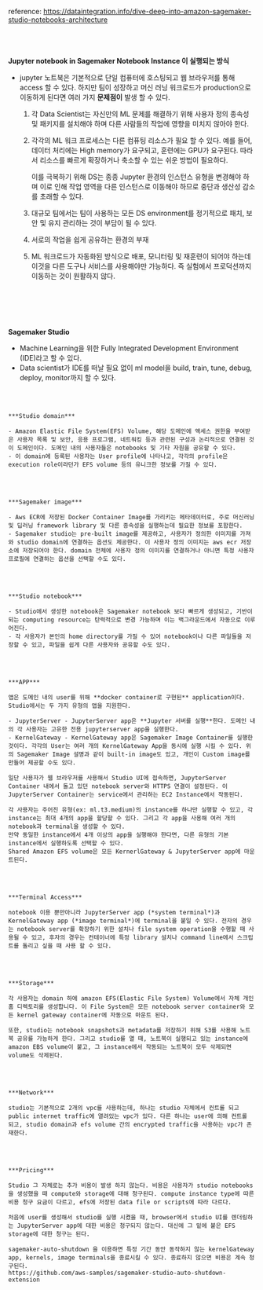 reference: https://dataintegration.info/dive-deep-into-amazon-sagemaker-studio-notebooks-architecture
<br/>
<br/>
<br/>
<br/>


**Jupyter notebook in Sagemaker Notebook Instance 이 실행되는 방식**

- jupyter 노트북은 기본적으로 단일 컴퓨터에 호스팅되고 웹 브라우저를 통해 access 할 수 있다. 하지만 팀이 성장하고 머신 러닝 워크로드가 production으로 이동하게 된다면 여러 가지 **문제점이** 발생 할 수 있다.
    1. 각 Data Scientist는 자신만의 ML 문제를 해결하기 위해 사용자 정의 종속성 및 패키지를 설치해야 하며 다른 사람들의 작업에 영향을 미치지 않아야 한다.
    2. 각각의 ML 워크 프로세스는 다른 컴퓨팅 리소스가 필요 할 수 있다. 예를 들어, 데이터 처리에는 High memory가 요구되고, 훈련에는 GPU가 요구된다. 따라서 리소스를 빠르게 확장하거나 축소할 수 있는 쉬운 방법이 필요하다. 
        
        이를 극복하기 위해 DS는 종종 Jupyter 환경의 인스턴스 유형을 변경해야 하며 이로 인해 작업 영역을 다른 인스턴스로 이동해야 하므로 중단과 생산성 감소를 초래할 수 있다. 
        
    3. 대규모 팀에서는 팀이 사용하는 모든 DS environment를 정기적으로 패치, 보안 및 유지 관리하는 것이 부담이 될 수 있다. 
    4. 서로의 작업을 쉽게 공유하는 환경의 부재 
    5. ML 워크로드가 자동화된 방식으로 배포, 모니터링 및 재훈련이 되어야 하는데 이것을 다른 도구나 서비스를 사용해야만 가능하다. 즉 실험에서 프로덕션까지 이동하는 것이 원활하지 않다.
<br/>
<br/>
<br/>
<br/>

**Sagemaker Studio**

- Machine Learning을 위한 Fully Integrated Development Environment (IDE)라고 할 수 있다.
- Data scientist가 IDE를 떠날 필요 없이 ml model을 build, train, tune, debug, deploy, monitor까지 할 수 있다.
<br/>
<br/>

    
    ***Studio domain***
    
    - Amazon Elastic File System(EFS) Volume, 해당 도메인에 액세스 권한을 부여받은 사용자 목록 및 보안, 응용 프로그램, 네트워킹 등과 관련된 구성과 논리적으로 연결된 것이 도메인이다. 도메인 내의 사용자들은 notebooks 및 기타 자원을 공유할 수 있다.
    - 이 domain에 등록된 사용자는 User profile에 나타나고, 각각의 profile은 execution role이라던가 EFS volume 등의 유니크한 정보를 가질 수 있다.
<br/>
<br/>

    ***Sagemaker image***
    
    - Aws ECR에 저장된 Docker Container Image를 가리키는 메타데이터로, 주로 머신러닝 및 딥러닝 framework library 및 다른 종속성을 실행하는데 필요한 정보를 포함한다.
    - Sagemaker studio는 pre-built image를 제공하고, 사용자가 정의한 이미지를 가져와 studio domain에 연결하는 옵션도 제공한다. 이 사용자 정의 이미지는 aws ecr 저장소에 저장되어야 한다. domain 전체에 사용자 정의 이미지를 연결하거나 아니면 특정 사용자 프로필에 연결하는 옵션을 선택할 수도 있다.
<br/>
<br/>

    ***Studio notebook***
    
    - Studio에서 생성한 notebook은 Sagemaker notebook 보다 빠르게 생성되고, 기반이 되는 computing resource는 탄력적으로 변경 가능하며 이는 백그라운드에서 자동으로 이루어진다.
    - 각 사용자가 본인의 home directory를 가질 수 있어 notebook이나 다른 파일들을 저장할 수 있고, 파일을 쉽게 다른 사용자와 공유할 수도 있다.
<br/>
<br/>

    ***APP***
    
    앱은 도메인 내의 user를 위해 **docker container로 구현된** application이다. Studio에서는 두 가지 유형의 앱을 지원한다. 
    
    - JupyterServer - JupyterServer app은 **Jupyter 서버를 실행**한다. 도메인 내의 각 사용자는 고유한 전용 jupyterserver app을 실행한다.
    - KernelGateway - KernelGateway app은 Sagemaker Image Container를 실행한 것이다. 각각의 User는 여러 개의 KernelGateway App을 동시에 실행 시킬 수 있다. 위의 Sagemaker Image 설명과 같이 built-in image도 있고, 개인이 Custom image를 만들어 제공할 수도 있다.

    일단 사용자가 웹 브라우저를 사용해서 Studio UI에 접속하면, JupyterServer Container 내에서 돌고 있던 notebook server와 HTTPS 연결이 설정된다. 이 JupyterServer Container는 service에서 관리하는 EC2 Instance에서 작동된다. 
    
    각 사용자는 주어진 유형(ex: ml.t3.medium)의 instance를 하나만 실행할 수 있고, 각 instance는 최대 4개의 app을 할당할 수 있다. 그리고 각 app을 사용해 여러 개의 notebook과 terminal을 생성할 수 있다. 
    만약 동일한 instance에서 4개 이상의 app을 실행해야 한다면, 다른 유형의 기본 instance에서 실행하도록 선택할 수 있다. 
    Shared Amazon EFS volume은 모든 KernerlGateway & JupyterServer app에 마운트된다. 
<br/>
<br/>

    ***Terminal Access***
    
    notebook 이용 뿐만아니라 JupyterServer app (*system terminal*)과 KernelGateway app (*image terminal*)에 terminal을 붙일 수 있다. 전자의 경우는 notebook server를 확장하기 위한 설치나 file system operation을 수행할 때 사용될 수 있고, 후자의 경우는 컨테이너에 특정 library 설치나 command line에서 스크립트를 돌리고 싶을 때 사용 할 수 있다. 
<br/>
<br/>

    ***Storage***
    
    각 사용자는 domain 하에 amazon EFS(Elastic File System) Volume에서 자체 개인 홈 디렉토리를 생성합니다. 이 File System은 모든 notebook server container와 모든 kernel gateway container에 자동으로 마운트 된다.
    
    또한, studio는 notebook snapshots과 metadata를 저장하기 위해 S3를 사용해 노트북 공유를 가능하게 한다. 그리고 studio를 열 때, 노트북이 실행되고 있는 instance에 amazon EBS volume이 붙고, 그 instance에서 작동되는 노트북이 모두 삭제되면 volume도 삭제된다. 
<br/>
<br/>

    ***Network***
    
    studio는 기본적으로 2개의 vpc를 사용하는데, 하나는 studio 자체에서 컨트롤 되고 public internet traffic에 열려있는 vpc가 있다. 다른 하나는 user에 의해 컨트롤 되고, studio domain과 efs volume 간의 encrypted traffic을 사용하는 vpc가 존재한다. 
<br/>
<br/>

    ***Pricing***
    
    Studio 그 자체로는 추가 비용이 발생 하지 않는다. 비용은 사용자가 studio notebooks을 생성했을 때 compute와 storage에 대해 청구된다. compute instance type에 따른 비용 청구 요금이 다르고, efs에 저장된 data file or scripts에 따라 다르다. 
    
    처음에 user를 생성해서 studio를 실행 시켰을 때, browser에서 studio UI를 렌더링하는 JupyterServer app에 대한 비용은 청구되지 않는다. 대신에 그 밑에 붙은 EFS storage에 대한 청구는 된다. 
    
    sagemaker-auto-shutdown 을 이용하면 특정 기간 동안 동작하지 않는 kernelGateway app, kernels, image terminals을 종료시킬 수 있다. 종료하지 않으면 비용은 계속 청구된다. 
    https://github.com/aws-samples/sagemaker-studio-auto-shutdown-extension
    